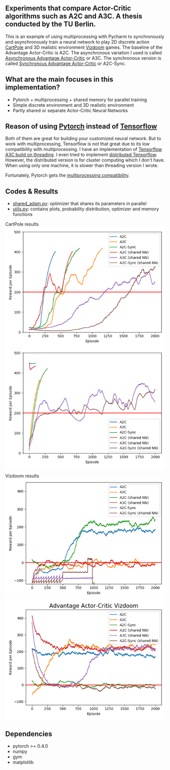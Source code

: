 ## Experiments that compare Actor-Critic algorithms such as A2C and A3C. A thesis conducted by the TU Berlin.

This is an example of using multiprocessing with Pycharm to synchronously and asynchronously train a
neural network to play 2D discrete action [CartPole](https://gym.openai.com/envs/CartPole-v0/) and
3D realistic environment [Vizdoom](https://github.com/mwydmuch/ViZDoom) games. The baseline of the Advantage Actor-Critic is A2C. The asynchronous variation I used is called [Asynchronous Advantage Actor-Critic](https://arxiv.org/pdf/1602.01783.pdf) or A3C. The synchronous version is called [Synchronous Advantage Actor-Critic](https://openai.com/blog/baselines-acktr-a2c/) or A2C-Sync.

## What are the main focuses in this implementation?

* Pytorch + multiprocessing + shared memory for parallel training
* Simple discrete environment and 3D realistic environment
* Partly shared or separate Actor-Critic Neural Networks

## Reason of using [Pytorch](http://pytorch.org/) instead of [Tensorflow](https://www.tensorflow.org/)

Both of them are great for building your customized neural network. But to work
with multiprocessing, Tensorflow is not that great due to its low compatibility with multiprocessing.
I have an implementation of [Tensorflow A3C build on threading](https://github.com/MorvanZhou/Reinforcement-learning-with-tensorflow/tree/master/contents/10_A3C).
I even tried to implement [distributed Tensorflow](https://github.com/MorvanZhou/Reinforcement-learning-with-tensorflow/blob/master/contents/10_A3C/A3C_distributed_tf.py).
However, the distributed version is for cluster computing which I don't have.
When using only one machine, it is slower than threading version I wrote.

Fortunately, Pytorch gets the [multiprocessing compatibility](http://pytorch.org/docs/master/notes/multiprocessing.html).

## Codes & Results

* [shared_adam.py](/CARTPOLE/shared_adam.py): optimizer that shares its parameters in parallel
* [utils.py](/CARTPOLE/cart_utils.py): contains plots, probability distribution, optimizer and memory functions


CartPole results
![cartpole](/CARTPOLE/cart_results/Compared_results/All.png)
![cartpole_test](/CARTPOLE/cart_results/Compared_results/All_test.png)


Vizdoom results
![vizdoom](/VIZDOOM/doom_results/Compared/all.png)
![vizdoom_test](/VIZDOOM/doom_results/Compared/all_test.png)

## Dependencies

* pytorch >= 0.4.0
* numpy
* gym
* matplotlib
